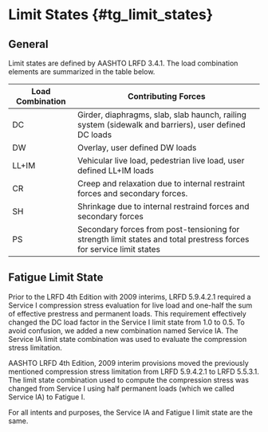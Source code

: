 Limit States {#tg_limit_states}
======================================

General
-------
Limit states are defined by AASHTO LRFD 3.4.1. The load combination elements are summarized in the table below.

Load Combination | Contributing Forces
-----------------|---------------------
DC | Girder, diaphragms, slab, slab haunch, railing system (sidewalk and barriers), user defined DC loads
DW | Overlay, user defined DW loads
LL+IM | Vehicular live load, pedestrian live load, user defined LL+IM loads
CR | Creep and relaxation due to internal restraint forces and secondary forces.
SH | Shrinkage due to internal restraind forces and secondary forces
PS | Secondary forces from post-tensioning for strength limit states and total prestress forces for service limit states

Fatigue Limit State
--------------------
Prior to the LRFD 4th Edition with 2009 interims, LRFD 5.9.4.2.1 required a Service I compression stress evaluation for live load and one-half the sum of effective prestress and permanent loads. This requirement effectively changed the DC load factor in the Service I limit state from 1.0 to 0.5. To avoid confusion, we added a new combination named Service IA. The Service IA limit state combination was used to evaluate the compression stress limitation.

AASHTO LRFD 4th Edition, 2009 interim provisions moved the previously mentioned compression stress limitation from LRFD 5.9.4.2.1 to LRFD 5.5.3.1. The limit state combination used to compute the compression stress was changed from Service I using half permanent loads (which we called Service IA) to Fatigue I.

For all intents and purposes, the Service IA and Fatigue I limit state are the same.
